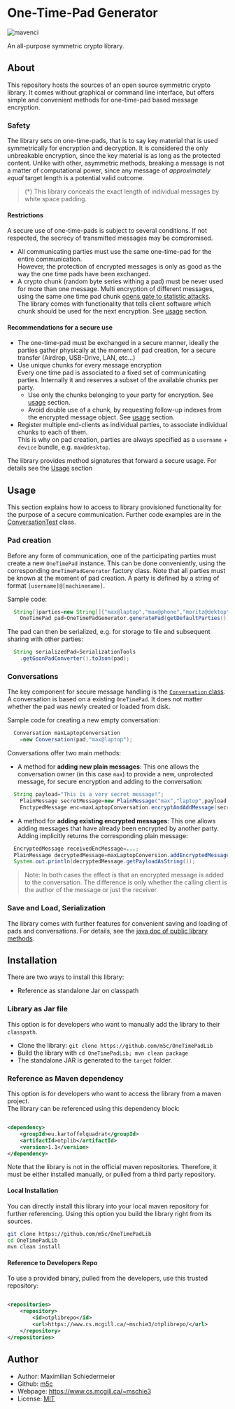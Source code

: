 # One-Time-Pad Generator

![mavenci](https://github.com/m5c/TigerEncryptionOtpGenerator/actions/workflows/maven.yml/badge.svg)

An all-purpose symmetric crypto library.

## About

This repository hosts the sources of an open source symmetric crypto library. It comes without
graphical or command line interface, but offers simple and convenient methods for one-time-pad based
message encryption.

### Safety

The library sets on one-time-pads, that is to say key material that is used symmetrically for
encryption and decryption. It is considered the only unbreakable encryption, since the key material
is as long as the protected content. Unlike with other, asymmetric methods, breaking a message is
not a matter of computational power, since any message of *approximately equal* target length is a
potential valid outcome.

> (*) This library conceals the exact length of individual messages by white space padding.

#### Restrictions

A secure use of one-time-pads is subject to several conditions. If not respected, the secrecy of
transmitted messages may be compromised.

* All communicating parties must use the same one-time-pad for the entire communication.  
  However, the protection of encrypted messages is only as good as the way the one time pads have
  been exchanged.
* A crypto chunk (random byte series withing a pad) must be never used for more than one message.
  Multi encryption of different messages, using the same one time pad
  chunk [opens gate to statistic attacks](https://www.douglas.stebila.ca/teaching/visual-one-time-pad/).  
  The library comes with functionality that tells client software which chunk should be used for the
  next encryption. See [usage](#usage) section.

#### Recommendations for a secure use

* The one-time-pad must be exchanged in a secure manner, ideally the parties gather physically at
  the
  moment of pad creation, for a secure transfer (Airdrop, USB-Drive, LAN, etc...)
* Use unique chunks for every message encryption  
  Every one time pad is associated to a fixed set of communicating parties. Internally it and
  reserves a subset of the available chunks per party.
    * Use only the chunks belonging to your party for encryption. See [usage](#usage) section.
    * Avoid double use of a chunk, by requesting follow-up indexes from the encrypted message
      object. See [usage](#usage) section.
* Register multiple end-clients as individual parties, to associate individual chunks to each of
  them.  
  This is why on pad creation, parties are always specified as a ```username``` + ```device```
  bundle, e.g. ```max@desktop```.

The library provides method signatures that forward a secure usage. For details see
the [Usage](#usage) section

## Usage

This section explains how to access to library provisioned functionality for the purpose of a secure
communication. Further code examples are in the [ConversationTest](src/test/java/eu/kartoffelquadrat/otplib/ConversationTest.java) class.

### Pad creation

Before any form of communication, one of the participating parties must create a
new ```OneTimePad``` instance. This can be done conveniently, using the
corresponding ```OneTimePadGenerator``` factory class. Note that all parties must be known at the
moment of pad creation. A party is defined by a string of format ```[username]@[machinename]```.

Sample code:

```java
  String[]parties=new String[]{"max@laptop","max@phone","moritz@dektop"};
    OneTimePad pad=OneTimePadGenerator.generatePad(getDefaultParties());
```

The pad can then be serialized, e.g. for storage to file and subsequent sharing with other parties:

```java
  String serializedPad=SerializationTools
    .getGsonPadConverter().toJson(pad);
```

### Conversations

The key component for secure message handling is
the [```Conversation``` class](https://m5c.github.io/OneTimePadLib). A conversation is based on a
existing ```OneTimePad```. It does not matter whether the pad was newly created or loaded from disk.

Sample code for creating a new empty conversation:

```java
  Conversation maxLaptopConversation
    =new Conversation(pad,"max@laptop");
```

Conversations offer two main methods:

* A method for **adding new plain messages**: This one allows the conversation owner (in this
  case ```max```) to provide a new, unprotected message, for secure encryption and adding to the
  conversation:

```java
  String payload="This is a very secret message!";
    PlainMessage secretMessage=new PlainMessage("max","laptop",payload.getBytes());
    EnctypedMessage enc=maxLaptopConversation.encryptAndAddMessage(secretMessage);
```

* A method for **adding existing encrypted messages**: This one allows adding messages that have
  already been encrypted by another party. Adding implicitly returns the corresponding plain
  message:

```java
  EncryptedMessage receivedEncMessage=...;
  PlainMessage decryptedMessage=maxLaptopConversion.addEncryptedMessage(receivedEncMessage);
  System.out.println(decryptedMessage.getPayloadAsString());
```

> Note: In both cases the effect is that an encrypted message is added to the conversation. The
> difference is only whether the calling client is the author of the message or just the receiver.

### Save and Load, Serialization

The library comes with further features for convenient saving and loading of pads and conversations.
For details, see the [java doc of public library methods](https://m5c.github.io/OneTimePadLib).

## Installation

There are two ways to install this library:

* Reference as standalone Jar on classpath

### Library as Jar file

This option is for developers who want to manually add the library to their ```classpath```.

* Clone the library: ```git clone https://github.com/m5c/OneTimePadLib```
* Build the library with ```cd OneTimePadLib; mvn clean package```
* The standalone JAR is generated to the ```target``` folder.

### Reference as Maven dependency

This option is for developers who want to access the library from a maven project.   
The library can be referenced using this dependency block:

```xml

<dependency>
    <groupId>eu.kartoffelquadrat</groupId>
    <artifactId>otplib</artifactId>
    <version>1.1</version>
</dependency>
```

Note that the library is not in the official maven repositories. Therefore, it must be either
installed manually, or pulled from a third party repository.

#### Local Installation

You can directly install this library into your local maven repository for further referencing.
Using this option you build the library right from its sources.

```bash
git clone https://github.com/m5c/OneTimePadLib
cd OneTimePadLib
mvn clean install
```

#### Reference to Developers Repo

To use a provided binary, pulled from the developers, use this trusted repository:

```xml

<repositories>
    <repository>
        <id>otplibrepo</id>
        <url>https://www.cs.mcgill.ca/~mschie3/otplibrepo/</url>
    </repository>
</repositories>
```

## Author

* Author: Maximilian Schiedermeier
* Github: [m5c](https://github.com/m5c/)
* Webpage: https://www.cs.mcgill.ca/~mschie3
* License: [MIT](https://opensource.org/licenses/MIT)
